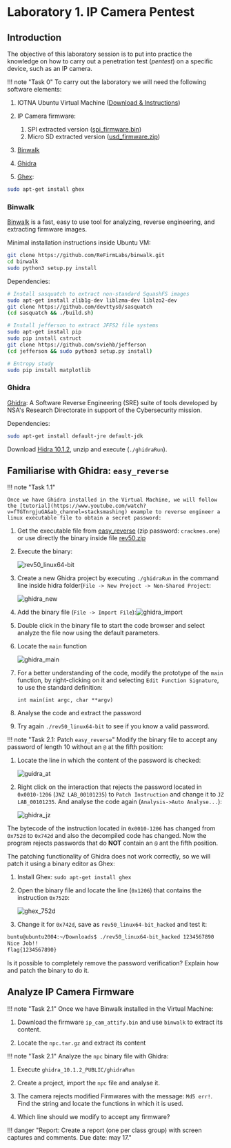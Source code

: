 # Laboratory 1. IP Camera Pentest

## Introduction

The objective of this laboratory session is to put into practice the knowledge on how to carry out a penetration test (*pentest*) on a specific device, such as an IP camera. 

!!! note "Task 0"
    To carry out the laboratory we will need the following software elements:

1. IOTNA Ubuntu Virtual Machine ([Download & Instructions](../../IOTNA/demo/index.md))

2. IP Camera firmware:
    1. SPI extracted version ([spi_firmware.bin](spi_firmware.bin))
    2. Micro SD extracted version ([usd_firmware.zip](usd_firmware.zip))

3. [Binwalk](#binwalk)

4. [Ghidra](#ghidra)

5. [Ghex](https://wiki.gnome.org/Apps/Ghex): 

````bash
sudo apt-get install ghex
````

### Binwalk

[Binwalk](https://github.com/ReFirmLabs/binwalk) is a fast, easy to use tool for analyzing, reverse engineering, and extracting firmware images.

Minimal installation instructions inside Ubuntu VM:
```bash
git clone https://github.com/ReFirmLabs/binwalk.git
cd binwalk
sudo python3 setup.py install
```
Dependencies:
```bash
# Install sasquatch to extract non-standard SquashFS images
sudo apt-get install zlib1g-dev liblzma-dev liblzo2-dev
git clone https://github.com/devttys0/sasquatch
(cd sasquatch && ./build.sh)

# Install jefferson to extract JFFS2 file systems
sudo apt-get install pip
sudo pip install cstruct
git clone https://github.com/sviehb/jefferson
(cd jefferson && sudo python3 setup.py install)

# Entropy study
sudo pip install matplotlib
```

### Ghidra

[Ghidra](https://github.com/NationalSecurityAgency/ghidra/releases): A Software Reverse Engineering (SRE) suite of tools developed by NSA's Research Directorate in support of the Cybersecurity mission.

Dependencies:

```bash
sudo apt-get install default-jre default-jdk
```

Download [Hidra 10.1.2](https://github.com/NationalSecurityAgency/ghidra/releases/download/Ghidra_10.1.2_build/ghidra_10.1.2_PUBLIC_20220125.zip), unzip and execute (`./ghidraRun`).

## Familiarise with Ghidra: `easy_reverse`

!!! note "Task 1.1"

    Once we have Ghidra installed in the Virtual Machine, we will follow the [tutorial](https://www.youtube.com/watch?v=fTGTnrgjuGA&ab_channel=stacksmashing) example to reverse engineer a linux executable file to obtain a secret password: 

1. Get the executable file from [easy_reverse](https://crackmes.one/crackme/5b8a37a433c5d45fc286ad83) (zip password: `crackmes.one`) or use directly the binary inside file [rev50.zip](rev50.zip)

2. Execute the binary:

    ![rev50_linux64-bit](rev50_linux64-bit.png)

3. Create a new Ghidra project by executing `./ghidraRun` in the command line inside hidra folder(`File -> New Project -> Non-Shared Project`:

    ![ghidra_new](ghidra_new.png)

4. Add the binary file (`File -> Import File`):![ghidra_import](ghidra_import.png)

5. Double click in the binary file to start the code browser and select analyze the file now using the default parameters.

6. Locate the `main` function

    ![ghidra_main](ghidra_main.png)

7. For a better understanding of the code, modify the prototype of the `main` function, by right-clicking on it and selecting `Edit Function Signature`, to use the standard definition:

    ```
    int main(int argc, char **argv)
    ```

8. Analyse the code and extract the password

9. Try again `./rev50_linux64-bit` to see if you know a valid password.

!!! note "Task 2.1: Patch `easy_reverse`"
    Modify the binary file to accept any password of length 10 without an `@` at the fifth position:

1. Locate the line in which the content of the password is checked:

    ![guidra_at](guidra_at.png)

2. Right click on the interaction that rejects the password located in `0x0010-1206` (`JNZ LAB_00101235`) to `Patch Instruction` and change it to `JZ LAB_00101235`. And analyse the code again (`Analysis->Auto Analyse...`):

    ![ghidra_jz](ghidra_jz.png) 

The bytecode of the instruction located in `0x0010-1206` has changed from `0x752d` to `0x742d` and also the decompiled code has changed. Now the program rejects passwords that do **NOT** contain an `@` ant the fifth position. 

The patching functionality of Ghidra does not work correctly, so we will patch it using a binary editor as Ghex:

1. Install Ghex: `sudo apt-get install ghex`

2. Open the binary file and locate the line (`0x1206`) that contains the instruction `0x752D`:

    ![ghex_752d](ghex_752d.png) 

3. Change it for `0x742d`, save as `rev50_linux64-bit_hacked` and test it:

```bash
buntu@ubuntu2004:~/Downloads$ ./rev50_linux64-bit_hacked 1234567890
Nice Job!!
flag{1234567890}
```

Is it possible to completely remove the password verification? Explain how and patch the binary to do it. 

## Analyze IP Camera Firmware
!!! note "Task 2.1"
    Once we have Binwalk installed in the Virtual Machine:

1. Download the firmware `ip_cam_attify.bin` and use `binwalk` to extract its content.

2. Locate the `npc.tar.gz` and extract its content

!!! note "Task 2.1"
    Analyze the `npc` binary file with Ghidra:

1. Execute `ghidra_10.1.2_PUBLIC/ghidraRun`

2. Create a project, import the `npc` file and analyse it.

3. The camera rejects modified Firmwares with the message: `Md5 err!`. Find the string and locate the functions in which it is used.

4. Which line should we modify to accept any firmware?



!!! danger "Report: Create a report (one per class group) with screen captures and comments. Due date: may 17."



